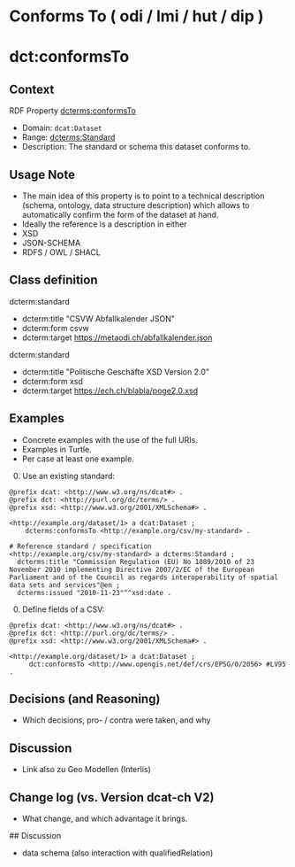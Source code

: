 # Conforms To ( odi / lmi / hut / dip )

# dct:conformsTo

## Context

RDF Property [dcterms:conformsTo](https://purl.org/dc/terms/conformsTo)
  * Domain: `dcat:Dataset` 
  * Range: [dcterms:Standard](http://purl.org/dc/terms/Standard)
  * Description: The standard or schema this dataset conforms to.

## Usage Note 
* The main idea of this property is to point to a technical description (schema, ontology, data structure description) which allows to automatically confirm the form of the dataset at hand. 
* Ideally the reference is a description in either
 * XSD
 * JSON-SCHEMA
 * RDFS / OWL / SHACL


## Class definition

dcterm:standard
 * dcterm:title "CSVW Abfallkalender JSON"
 * dcterm:form csvw
 * dcterm:target https://metaodi.ch/abfallkalender.json

dcterm:standard
 * dcterm:title "Politische Geschäfte XSD Version 2.0"
 * dcterm:form xsd
 * dcterm:target https://ech.ch/blabla/poge2.0.xsd


## Examples
* Concrete examples with the use of the full URIs.
* Examples in Turtle.
* Per case at least one example.

0. Use an existing standard:

```turtle
@prefix dcat: <http://www.w3.org/ns/dcat#> .
@prefix dct: <http://purl.org/dc/terms/> .
@prefix xsd: <http://www.w3.org/2001/XMLSchema#> .

<http://example.org/dataset/1> a dcat:Dataset ;
    dcterms:conformsTo <http://example.org/csv/my-standard> .

# Reference standard / specification
<http://example.org/csv/my-standard> a dcterms:Standard ;
  dcterms:title "Commission Regulation (EU) No 1089/2010 of 23 November 2010 implementing Directive 2007/2/EC of the European Parliament and of the Council as regards interoperability of spatial data sets and services"@en ;
  dcterms:issued "2010-11-23"^^xsd:date .
```


0. Define fields of a CSV:

```turtle
@prefix dcat: <http://www.w3.org/ns/dcat#> .
@prefix dct: <http://purl.org/dc/terms/> .
@prefix xsd: <http://www.w3.org/2001/XMLSchema#> .

<http://example.org/dataset/1> a dcat:Dataset ;
     dct:conformsTo <http://www.opengis.net/def/crs/EPSG/0/2056> #LV95 .
```

## Decisions (and Reasoning)

* Which decisions, pro- / contra were taken, and why

## Discussion
* Link also zu Geo Modellen (Interlis)

## Change log (vs. Version dcat-ch V2)
* What change, and which advantage it brings.

## Discussion
* data schema (also interaction with qualifiedRelation)
